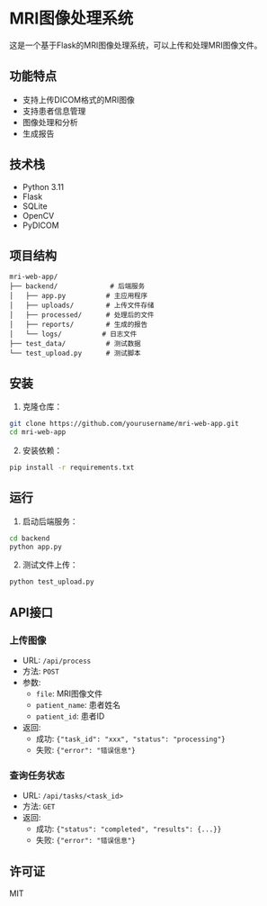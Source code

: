# MRI图像处理系统

这是一个基于Flask的MRI图像处理系统，可以上传和处理MRI图像文件。

## 功能特点

- 支持上传DICOM格式的MRI图像
- 支持患者信息管理
- 图像处理和分析
- 生成报告

## 技术栈

- Python 3.11
- Flask
- SQLite
- OpenCV
- PyDICOM

## 项目结构

```
mri-web-app/
├── backend/             # 后端服务
│   ├── app.py          # 主应用程序
│   ├── uploads/        # 上传文件存储
│   ├── processed/      # 处理后的文件
│   ├── reports/        # 生成的报告
│   └── logs/          # 日志文件
├── test_data/          # 测试数据
└── test_upload.py      # 测试脚本
```

## 安装

1. 克隆仓库：
```bash
git clone https://github.com/yourusername/mri-web-app.git
cd mri-web-app
```

2. 安装依赖：
```bash
pip install -r requirements.txt
```

## 运行

1. 启动后端服务：
```bash
cd backend
python app.py
```

2. 测试文件上传：
```bash
python test_upload.py
```

## API接口

### 上传图像

- URL: `/api/process`
- 方法: `POST`
- 参数:
  - `file`: MRI图像文件
  - `patient_name`: 患者姓名
  - `patient_id`: 患者ID
- 返回:
  - 成功: `{"task_id": "xxx", "status": "processing"}`
  - 失败: `{"error": "错误信息"}`

### 查询任务状态

- URL: `/api/tasks/<task_id>`
- 方法: `GET`
- 返回:
  - 成功: `{"status": "completed", "results": {...}}`
  - 失败: `{"error": "错误信息"}`

## 许可证

MIT 